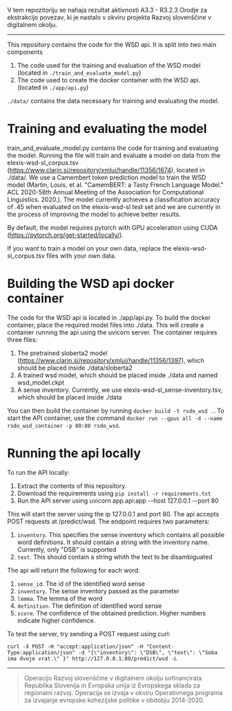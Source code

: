 V tem repozitoriju se nahaja rezultat aktivnosti A3.3 - R3.2.3 Orodje za ekstrakcijo povezav, ki je nastalo v okviru projekta Razvoj slovenščine v digitalnem okolju.

---

This repository contains the code for the WSD api. It is split into two main components

1. The code used for the training and evaluation of the WSD model (located in `./train_and_evaluate_model.py`)
2. The code used to create the docker container with the WSD api. (located in `./app/api.py`)

`./data/` contains the data necessary for training and evaluating the model.

# Training and evaluating the model
train_and_evaluate_model.py contains the code for training and evaluating the model. Running the file will train and evaluate a model on data from the elexis-wsd-sl_corpus.tsv (https://www.clarin.si/repository/xmlui/handle/11356/1674), located in ./data/. We use a Camembert token prediction model to train the WSD model (Martin, Louis, et al. "CamemBERT: a Tasty French Language Model." ACL 2020-58th Annual Meeting of the Association for Computational Linguistics. 2020.). The model currently achieves a classification accuracy of .45 when evaluated on the elexis-wsd-sl test set and we are currently in the process of improving the model to achieve better results.

By default, the model requires pytorch with GPU acceleration using CUDA (https://pytorch.org/get-started/locally/).

If you want to train a model on your own data, replace the elexis-wsd-sl_corpus.tsv files with your own data.

# Building the WSD api docker container
The code for the WSD api is located in ./app/api.py. To build the docker container, place the required model files into ./data. This will create a container running the api using the uvicorn server. The container requires three files:
	
1. The pretrained sloberta2 model (https://www.clarin.si/repository/xmlui/handle/11356/1397), which should be placed inside ./data/sloberta2
2. A trained wsd model, which should be placed inside ./data and named wsd_model.ckpt
3. A sense inventory. Currently, we use elexis-wsd-sl_sense-inventory.tsv, which should be placed inside ./data

You can then build the container by running `docker build -t rsdo_wsd .`.  To start the API container, use the command `docker run --gpus all -d --name rsdo_wsd_container -p 80:80 rsdo_wsd`.

# Running the api locally
To run the API locally: 

1. Extract the contents of this repository.
2. Download the requirements using `pip install -r requirements.txt`
3. Run the API server using uvicorn app.api:app --host 127.0.0.1 --port 80

This will start the server using the ip 127.0.0.1 and port 80. The api accepts POST requests at /predict/wsd. The endpoint requires two parameters:

1. `inventory`. This specifies the sense inventory which contains all possible word definitions. It should contain a string with the inventory name.  Currently, only "DSB" is supported
2. `text`. This should contain a string whith the text to be disambiguated 

The api will return the following for each word:

1. `sense_id`. The id of the identified word sense
2. `inventory`. The sense inventory passed as the parameter
3. `lemma`. The lemma of the word
4. `definition`. The definition of identified word sense
5. `score`. The confidence of the obtained prediction. Higher numbers indicate higher confidence.

To test the server, try sending a POST request using curl:

`curl -X POST -H "accept:application/json" -H "Content-Type:application/json" -d "{\"inventory\": \"DSB\", \"text\": \"Soba ima dvoje vrat.\" }" http://127.0.0.1:80/predict/wsd -L`



---
> Operacijo Razvoj slovenščine v digitalnem okolju sofinancirata Republika Slovenija in Evropska unija iz Evropskega sklada za regionalni razvoj. Operacija se izvaja v okviru Operativnega programa za izvajanje evropske kohezijske politike v obdobju 2014-2020.
